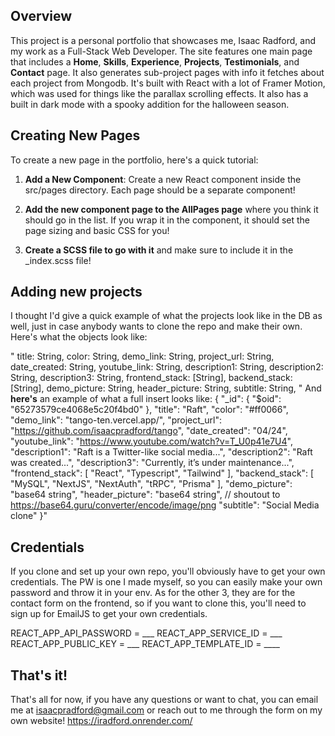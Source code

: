 ## Overview

This project is a personal portfolio that showcases me, Isaac Radford, and my work as a Full-Stack Web Developer. The site features one main page that includes a **Home**, **Skills**, **Experience**, **Projects**, **Testimonials**, and **Contact** page. It also generates sub-project pages with info it fetches about each project from Mongodb. It's built with React with a lot of Framer Motion, which was used for things like the parallax scrolling effects. It also has a built in dark mode with a spooky addition for the halloween season.

## Creating New Pages

To create a new page in the portfolio, here's a quick tutorial:
1. **Add a New Component**: Create a new React component inside the src/pages directory. Each page should be a separate component!

2. **Add the new component page to the AllPages page** where you think it should go in the list. If you wrap it in the <Page/> component, it should set the page sizing and basic CSS for you!

3. **Create a SCSS file to go with it** and make sure to include it in the _index.scss file!

## Adding new projects
I thought I'd give a quick example of what the projects look like in the DB as well, just in case anybody wants to clone the repo and make their own. Here's what the objects look like: 

"
  title: String,
  color: String,
  demo_link: String,
  project_url: String,
  date_created: String,
  youtube_link: String,
  description1: String,
  description2: String,
  description3: String,
  frontend_stack: [String],
  backend_stack: [String],
  demo_picture: String,
  header_picture: String,
  subtitle: String,
"
And **here's** an example of what a full insert looks like: 
{
  "_id": {
    "$oid": "65273579ce4068e5c20f4bd0"
  },
  "title": "Raft",
  "color": "#ff0066",
  "demo_link": "tango-ten.vercel.app/",
  "project_url": "https://github.com/isaacpradford/tango",
  "date_created": "04/24",
  "youtube_link": "https://www.youtube.com/watch?v=T_U0p41e7U4",
  "description1": "Raft is a Twitter-like social media...",
  "description2": "Raft was created...",
  "description3": "Currently, it’s under maintenance...",
  "frontend_stack": [
    "React",
    "Typescript",
    "Tailwind"
  ],
  "backend_stack": [
    "MySQL",
    "NextJS",
    "NextAuth",
    "tRPC",
    "Prisma"
  ],
  "demo_picture": "base64 string",
  "header_picture": "base64 string", // shoutout to https://base64.guru/converter/encode/image/png
  "subtitle": "Social Media clone"
}"

## Credentials
If you clone and set up your own repo, you'll obviously have to get your own credentials. The PW is one I made myself, so you can easily make your own password and throw it in your env. As for the other 3, they are for the contact form on the frontend, so if you want to clone this, you'll need to sign up for EmailJS to get your own credentials.

REACT_APP_API_PASSWORD = ___
REACT_APP_SERVICE_ID = ___
REACT_APP_PUBLIC_KEY = ___
REACT_APP_TEMPLATE_ID = ____

## That's it!
That's all for now, if you have any questions or want to chat, you can email me at isaacpradford@gmail.com or reach out to me through the form on my own website!
https://iradford.onrender.com/
